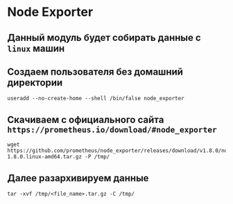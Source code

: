 #  Node Exporter
## Данный модуль будет собирать данные с `linux` машин
## Создаем пользователя без домашний директории 
~~~
useradd --no-create-home --shell /bin/false node_exporter
~~~
## Скачиваем с официального сайта `https://prometheus.io/download/#node_exporter`
~~~
wget https://github.com/prometheus/node_exporter/releases/download/v1.8.0/node_exporter-1.8.0.linux-amd64.tar.gz -P /tmp/
~~~
## Далее разархивируем данные 
~~~
tar -xvf /tmp/<file_name>.tar.gz -C /tmp/
~~~


